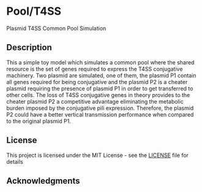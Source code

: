 # Pool/T4SS

Plasmid T4SS Common Pool Simulation

## Description

This a simple toy model which simulates a common pool where the shared resource is the set 
of genes required to express the T4SS conjugative machinery. Two plasmid are simulated, 
one of them, the plasmid P1 contain all genes required for being conjugative and the 
plasmid P2 is a cheater plasmid requiring the presence of plasmid P1 in order to get 
transferred to other cells. The loss of T4SS conjugative genes in theory provides to
the cheater plasmid P2 a competitive advantage eliminating the metabolic burden 
imposed by the conjugative pili expression. Therefore, the plasmid P2 could have a 
better vertical transmission performance when compared to the original plasmid P1.


## License

This project is licensed under the MIT License - see the [LICENSE](LICENSE) file for details

## Acknowledgments

